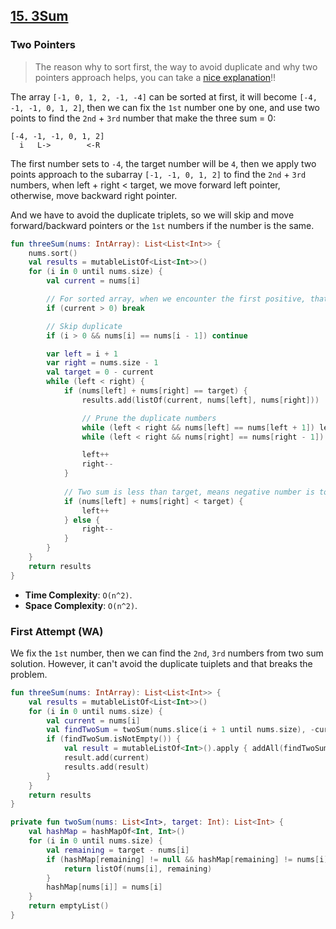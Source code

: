 ## [15. 3Sum](https://leetcode.com/problems/3sum/)

### Two Pointers
> The reason why to sort first, the way to avoid duplicate and why two pointers approach helps, you can take a [nice explanation](https://leetcode.cn/problems/3sum/solution/san-shu-zhi-he-by-leetcode-solution/)!!

The array `[-1, 0, 1, 2, -1, -4]` can be sorted at first, it will become `[-4, -1, -1, 0, 1, 2]`, then we can fix the `1st` number one by one, and use two points to find the `2nd` + `3rd` number that make the three sum = 0:

```
[-4, -1, -1, 0, 1, 2]
  i   L->        <-R
```
The first number sets to `-4`, the target number will be `4`, then we apply two points approach to the subarray `[-1, -1, 0, 1, 2]` to find the `2nd` + `3rd` numbers, when left + right < target, we move forward left pointer, otherwise, move backward right pointer.

And we have to avoid the duplicate triplets, so we will skip and move forward/backward pointers or the `1st` numbers if the number is the same.

```kotlin
fun threeSum(nums: IntArray): List<List<Int>> {
    nums.sort()
    val results = mutableListOf<List<Int>>()
    for (i in 0 until nums.size) {
        val current = nums[i]

        // For sorted array, when we encounter the first positive, that means the number after will be positive as well. We can't find sum == 0 for two numbers are positive anymore.
        if (current > 0) break

        // Skip duplicate
        if (i > 0 && nums[i] == nums[i - 1]) continue

        var left = i + 1
        var right = nums.size - 1
        val target = 0 - current
        while (left < right) {
            if (nums[left] + nums[right] == target) {
                results.add(listOf(current, nums[left], nums[right]))

                // Prune the duplicate numbers
                while (left < right && nums[left] == nums[left + 1]) left++
                while (left < right && nums[right] == nums[right - 1]) right--

                left++
                right--
            } 
            
            // Two sum is less than target, means negative number is too negative, move forward left pointer to "smaller" negative number
            if (nums[left] + nums[right] < target) {
                left++
            } else {
                right--
            }
        }
    }
    return results
}
```

* **Time Complexity**: `O(n^2)`.
* **Space Complexity**: `O(n^2)`.

### First Attempt (WA)
We fix the `1st` number, then we can find the `2nd`, `3rd` numbers from two sum solution. However, it can't avoid the duplicate tuiplets and that breaks the problem.

```kotlin
fun threeSum(nums: IntArray): List<List<Int>> {
    val results = mutableListOf<List<Int>>()
    for (i in 0 until nums.size) {
        val current = nums[i]
        val findTwoSum = twoSum(nums.slice(i + 1 until nums.size), -current)
        if (findTwoSum.isNotEmpty()) {
            val result = mutableListOf<Int>().apply { addAll(findTwoSum) }
            result.add(current)
            results.add(result)
        }
    }
    return results
}

private fun twoSum(nums: List<Int>, target: Int): List<Int> {
    val hashMap = hashMapOf<Int, Int>()
    for (i in 0 until nums.size) {
        val remaining = target - nums[i]
        if (hashMap[remaining] != null && hashMap[remaining] != nums[i]) {
            return listOf(nums[i], remaining)
        }
        hashMap[nums[i]] = nums[i]
    }
    return emptyList()
}
```